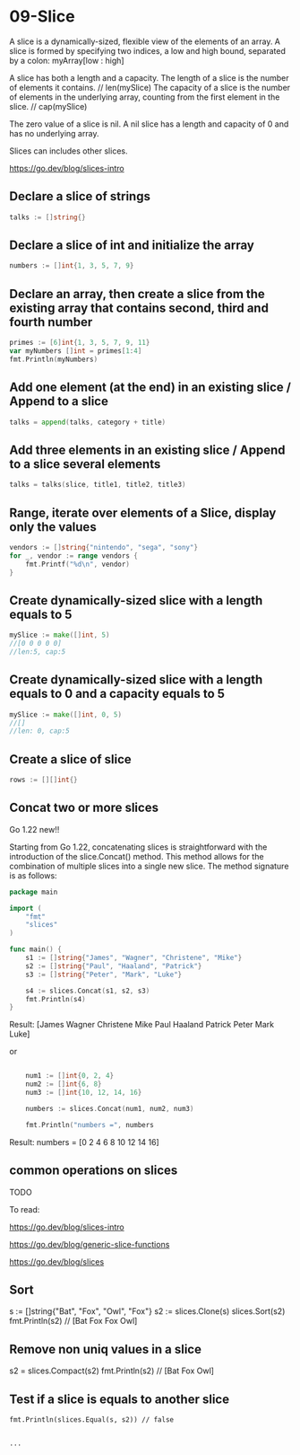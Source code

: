 # 09-Slice

A slice is a dynamically-sized, flexible view of the elements of an array.
A slice is formed by specifying two indices, a low and high bound, separated by a colon: myArray[low : high]

A slice has both a length and a capacity. 
The length of a slice is the number of elements it contains. // len(mySlice) 
The capacity of a slice is the number of elements in the underlying array, counting from the first element in the slice. // cap(mySlice)  

The zero value of a slice is nil. 
A nil slice has a length and capacity of 0 and has no underlying array. 

Slices can includes other slices.

https://go.dev/blog/slices-intro

## Declare a slice of strings

```go
talks := []string{}
```

## Declare a slice of int and initialize the array

```go
numbers := []int{1, 3, 5, 7, 9}
```

## Declare an array, then create a slice from the existing array that contains second, third and fourth number

```go
primes := [6]int{1, 3, 5, 7, 9, 11}
var myNumbers []int = primes[1:4]
fmt.Println(myNumbers)
```

## Add one element (at the end) in an existing slice / Append to a slice

```go
talks = append(talks, category + title)
```

## Add three elements in an existing slice / Append to a slice several elements

```go
talks = talks(slice, title1, title2, title3)
```


## Range, iterate over elements of a Slice, display only the values

```go
vendors := []string{"nintendo", "sega", "sony"}
for _, vendor := range vendors {
    fmt.Printf("%d\n", vendor)
}
```

## Create dynamically-sized slice with a length equals to 5

```go
mySlice := make([]int, 5)
//[0 0 0 0 0]
//len:5, cap:5
```

## Create dynamically-sized slice with a length equals to 0 and a capacity equals to 5

```go
mySlice := make([]int, 0, 5)
//[]
//len: 0, cap:5
```

## Create a slice of slice

```go
rows := [][]int{}
```

## Concat two or more slices

Go 1.22 new!!

Starting from Go 1.22, concatenating slices is straightforward with the introduction of the slice.Concat() method. This method allows for the combination of multiple slices into a single new slice. The method signature is as follows:

```go
package main

import (
	"fmt"
	"slices"
)

func main() {
	s1 := []string{"James", "Wagner", "Christene", "Mike"}
	s2 := []string{"Paul", "Haaland", "Patrick"}
	s3 := []string{"Peter", "Mark", "Luke"}

	s4 := slices.Concat(s1, s2, s3)
	fmt.Println(s4)
}
```

Result:
[James Wagner Christene Mike Paul Haaland Patrick Peter Mark Luke]

or

```go

	num1 := []int{0, 2, 4}
	num2 := []int{6, 8}
	num3 := []int{10, 12, 14, 16}

	numbers := slices.Concat(num1, num2, num3)

	fmt.Println("numbers =", numbers
```

Result:
numbers = [0 2 4 6 8 10 12 14 16]

## common operations on slices

TODO 

To read:

https://go.dev/blog/slices-intro

https://go.dev/blog/generic-slice-functions

https://go.dev/blog/slices


## Sort

s := []string{"Bat", "Fox", "Owl", "Fox"}
    s2 := slices.Clone(s)
    slices.Sort(s2)
    fmt.Println(s2) // [Bat Fox Fox Owl]

## Remove non uniq values in a slice

 s2 = slices.Compact(s2)
fmt.Println(s2)                  // [Bat Fox Owl]

## Test if a slice is equals to another slice

    fmt.Println(slices.Equal(s, s2)) // false


	...